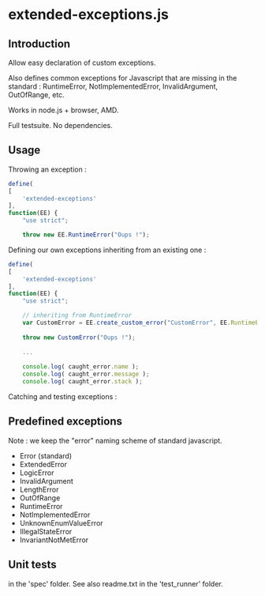extended-exceptions.js
======================

Introduction
------------

Allow easy declaration of custom exceptions.

Also defines common exceptions for Javascript that are missing in the standard : RuntimeError, NotImplementedError, InvalidArgument, OutOfRange, etc.

Works in node.js + browser, AMD.

Full testsuite. No dependencies.


Usage
-----

Throwing an exception :

```javascript
define(
[
	'extended-exceptions'
],
function(EE) {
	"use strict";

	throw new EE.RuntimeError("Oups !");
```

Defining our own exceptions inheriting from an existing one :

```javascript
define(
[
	'extended-exceptions'
],
function(EE) {
	"use strict";

	// inheriting from RuntimeError
	var CustomError = EE.create_custom_error("CustomError", EE.RuntimeError);
	
	throw new CustomError("Oups !");
	
	...
	
	console.log( caught_error.name );
	console.log( caught_error.message );
	console.log( caught_error.stack );
```

Catching and testing exceptions :



Predefined exceptions
---------------------

Note : we keep the "error" naming scheme of standard javascript.

 * Error (standard)
 *  ExtendedError
 *   LogicError
 *    InvalidArgument
 *    LengthError
 *    OutOfRange
 *   RuntimeError
 *    NotImplementedError
 *    UnknownEnumValueError
 *    IllegalStateError
 *    InvariantNotMetError


Unit tests
----------

in the 'spec' folder. See also readme.txt in the 'test_runner' folder.
